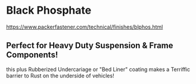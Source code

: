 # Black Phosphate
https://www.packerfastener.com/technical/finishes/blphos.html

## Perfect for Heavy Duty Suspension & Frame Components!
this plus Rubberized Undercariage or "Bed Liner" coating makes a Terriffic barrier to Rust on the underside of vehicles!
